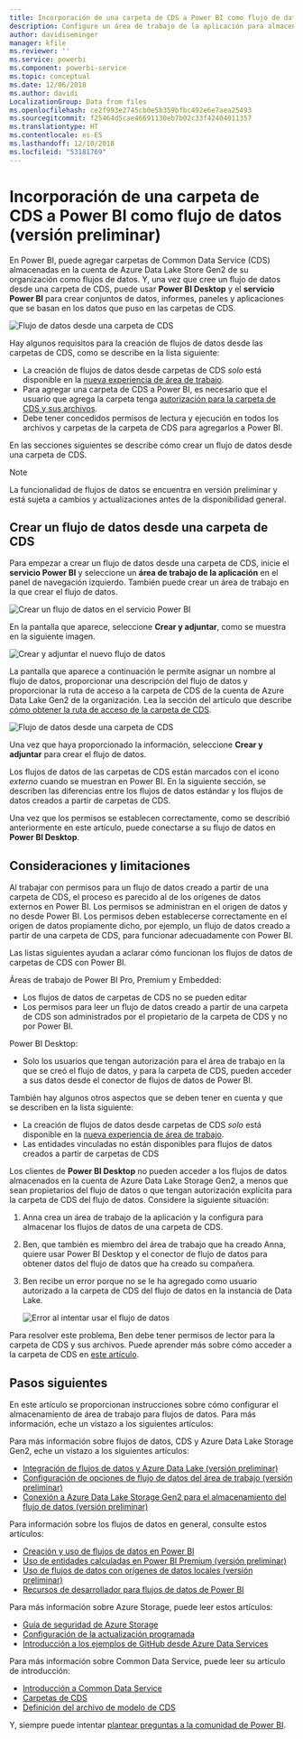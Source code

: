 ```yaml
---
title: Incorporación de una carpeta de CDS a Power BI como flujo de datos
description: Configure un área de trabajo de la aplicación para almacenar sus archivos de definición de flujo de datos y de datos en Azure Data Lake Storage Gen2.
author: davidiseminger
manager: kfile
ms.reviewer: ''
ms.service: powerbi
ms.component: powerbi-service
ms.topic: conceptual
ms.date: 12/06/2018
ms.author: davidi
LocalizationGroup: Data from files
ms.openlocfilehash: ce2f993e2745cb0e5b359bfbc492e6e7aea25493
ms.sourcegitcommit: f25464d5cae46691130eb7b02c33f42404011357
ms.translationtype: HT
ms.contentlocale: es-ES
ms.lasthandoff: 12/10/2018
ms.locfileid: "53181769"
---
```

# <a name="add-a-cdm-folder-to-power-bi-as-a-dataflow-preview"></a>Incorporación de una carpeta de CDS a Power BI como flujo de datos (versión preliminar)

En Power BI, puede agregar carpetas de Common Data Service (CDS) almacenadas en la cuenta de Azure Data Lake Store Gen2 de su organización como flujos de datos. Y, una vez que cree un flujo de datos desde una carpeta de CDS, puede usar **Power BI Desktop** y el **servicio Power BI** para crear conjuntos de datos, informes, paneles y aplicaciones que se basan en los datos que puso en las carpetas de CDS.

![Flujo de datos desde una carpeta de CDS](media/service-dataflows-add-cdm-folder/dataflow-from-cdm-folder_01.jpg)

Hay algunos requisitos para la creación de flujos de datos desde las carpetas de CDS, como se describe en la lista siguiente:

* La creación de flujos de datos desde carpetas de CDS *solo* está disponible en la [nueva experiencia de área de trabajo](service-create-the-new-workspaces.md). 
* Para agregar una carpeta de CDS a Power BI, es necesario que el usuario que agrega la carpeta tenga [autorización para la carpeta de CDS y sus archivos](https://go.microsoft.com/fwlink/?linkid=2029121).
* Debe tener concedidos permisos de lectura y ejecución en todos los archivos y carpetas de la carpeta de CDS para agregarlos a Power BI.

En las secciones siguientes se describe cómo crear un flujo de datos desde una carpeta de CDS.

> [!NOTE]
> La funcionalidad de flujos de datos se encuentra en versión preliminar y está sujeta a cambios y actualizaciones antes de la disponibilidad general.

## <a name="create-a-dataflow-from-a-cdm-folder"></a>Crear un flujo de datos desde una carpeta de CDS

Para empezar a crear un flujo de datos desde una carpeta de CDS, inicie el **servicio Power BI** y seleccione un **área de trabajo de la aplicación** en el panel de navegación izquierdo. También puede crear un área de trabajo en la que crear el flujo de datos.

![Crear un flujo de datos en el servicio Power BI](media/service-dataflows-add-cdm-folder/dataflow-from-cdm-folder_02.jpg)

En la pantalla que aparece, seleccione **Crear y adjuntar**, como se muestra en la siguiente imagen.

![Crear y adjuntar el nuevo flujo de datos](media/service-dataflows-add-cdm-folder/dataflow-from-cdm-folder_03.jpg)

La pantalla que aparece a continuación le permite asignar un nombre al flujo de datos, proporcionar una descripción del flujo de datos y proporcionar la ruta de acceso a la carpeta de CDS de la cuenta de Azure Data Lake Gen2 de la organización. Lea la sección del artículo que describe [cómo obtener la ruta de acceso de la carpeta de CDS](service-dataflows-configure-workspace-storage-settings.md#get-the-uri-of-stored-dataflow-files). 

![Flujo de datos desde una carpeta de CDS](media/service-dataflows-add-cdm-folder/dataflow-from-cdm-folder_01.jpg)

Una vez que haya proporcionado la información, seleccione **Crear y adjuntar** para crear el flujo de datos.

Los flujos de datos de las carpetas de CDS están marcados con el icono *externo* cuando se muestran en Power BI. En la siguiente sección, se describen las diferencias entre los flujos de datos estándar y los flujos de datos creados a partir de carpetas de CDS.

Una vez que los permisos se establecen correctamente, como se describió anteriormente en este artículo, puede conectarse a su flujo de datos en **Power BI Desktop**.


## <a name="considerations-and-limitations"></a>Consideraciones y limitaciones

Al trabajar con permisos para un flujo de datos creado a partir de una carpeta de CDS, el proceso es parecido al de los orígenes de datos externos en Power BI. Los permisos se administran en el origen de datos y no desde Power BI. Los permisos deben establecerse correctamente en el origen de datos propiamente dicho, por ejemplo, un flujo de datos creado a partir de una carpeta de CDS, para funcionar adecuadamente con Power BI.

Las listas siguientes ayudan a aclarar cómo funcionan los flujos de datos de carpetas de CDS con Power BI.

Áreas de trabajo de Power BI Pro, Premium y Embedded:
* Los flujos de datos de carpetas de CDS no se pueden editar
* Los permisos para leer un flujo de datos creado a partir de una carpeta de CDS son administrados por el propietario de la carpeta de CDS y no por Power BI.

Power BI Desktop:
* Solo los usuarios que tengan autorización para el área de trabajo en la que se creó el flujo de datos, y para la carpeta de CDS, pueden acceder a sus datos desde el conector de flujos de datos de Power BI.


También hay algunos otros aspectos que se deben tener en cuenta y que se describen en la lista siguiente:

* La creación de flujos de datos desde carpetas de CDS *solo* está disponible en la [nueva experiencia de área de trabajo](service-create-the-new-workspaces.md).
* Las entidades vinculadas no están disponibles para flujos de datos creados a partir de carpetas de CDS


Los clientes de **Power BI Desktop** no pueden acceder a los flujos de datos almacenados en la cuenta de Azure Data Lake Storage Gen2, a menos que sean propietarios del flujo de datos o que tengan autorización explícita para la carpeta de CDS del flujo de datos. Considere la siguiente situación:

1.  Anna crea un área de trabajo de la aplicación y la configura para almacenar los flujos de datos de una carpeta de CDS.
2.  Ben, que también es miembro del área de trabajo que ha creado Anna, quiere usar Power BI Desktop y el conector de flujo de datos para obtener datos del flujo de datos que ha creado su compañera.
3.  Ben recibe un error porque no se le ha agregado como usuario autorizado a la carpeta de CDS del flujo de datos en la instancia de Data Lake.

    ![Error al intentar usar el flujo de datos](media/service-dataflows-configure-workspace-storage-settings/dataflow-storage-settings_08.jpg)

Para resolver este problema, Ben debe tener permisos de lector para la carpeta de CDS y sus archivos. Puede aprender más sobre cómo acceder a la carpeta de CDS en [este artículo](https://go.microsoft.com/fwlink/?linkid=2029121).


## <a name="next-steps"></a>Pasos siguientes

En este artículo se proporcionan instrucciones sobre cómo configurar el almacenamiento de área de trabajo para flujos de datos. Para más información, eche un vistazo a los siguientes artículos:

Para más información sobre flujos de datos, CDS y Azure Data Lake Storage Gen2, eche un vistazo a los siguientes artículos:

* [Integración de flujos de datos y Azure Data Lake (versión preliminar)](service-dataflows-azure-data-lake-integration.md)
* [Configuración de opciones de flujo de datos del área de trabajo (versión preliminar)](service-dataflows-configure-workspace-storage-settings.md)
* [Conexión a Azure Data Lake Storage Gen2 para el almacenamiento del flujo de datos (versión preliminar)](service-dataflows-connect-azure-data-lake-storage-gen2.md)

Para información sobre los flujos de datos en general, consulte estos artículos:

* [Creación y uso de flujos de datos en Power BI](service-dataflows-create-use.md)
* [Uso de entidades calculadas en Power BI Premium (versión preliminar)](service-dataflows-computed-entities-premium.md)
* [Uso de flujos de datos con orígenes de datos locales (versión preliminar)](service-dataflows-on-premises-gateways.md)
* [Recursos de desarrollador para flujos de datos de Power BI](service-dataflows-developer-resources.md)

Para más información sobre Azure Storage, puede leer estos artículos:
* [Guía de seguridad de Azure Storage](https://docs.microsoft.com/azure/storage/common/storage-security-guide)
* [Configuración de la actualización programada](refresh-scheduled-refresh.md)
* [Introducción a los ejemplos de GitHub desde Azure Data Services](https://aka.ms/cdmadstutorial)

Para más información sobre Common Data Service, puede leer su artículo de introducción:
* [Introducción a Common Data Service](https://docs.microsoft.com/powerapps/common-data-model/overview)
* [Carpetas de CDS](https://go.microsoft.com/fwlink/?linkid=2045304)
* [Definición del archivo de modelo de CDS](https://go.microsoft.com/fwlink/?linkid=2045521)

Y, siempre puede intentar [plantear preguntas a la comunidad de Power BI](http://community.powerbi.com/).

